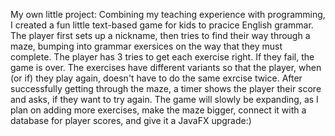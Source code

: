 My own little project:
Combining my teaching experience with programming, I created a fun little text-based game for kids to pracice English grammar.
The player first sets up a nickname, then tries to find their way through a maze, bumping into grammar exersices on the way that they must complete.
The player has 3 tries to get each exercise right. If they fail, the game is over.
The exercises have different variants so that the player, when (or if) they play again, doesn't have to do the same exrcise twice.
After successfully getting through the maze, a timer shows the player their score and asks, if they want to try again.
The game will slowly be expanding, as I plan on adding more exercises, make the maze bigger, connect it with a database for player scores, and give it a JavaFX upgrade:)

